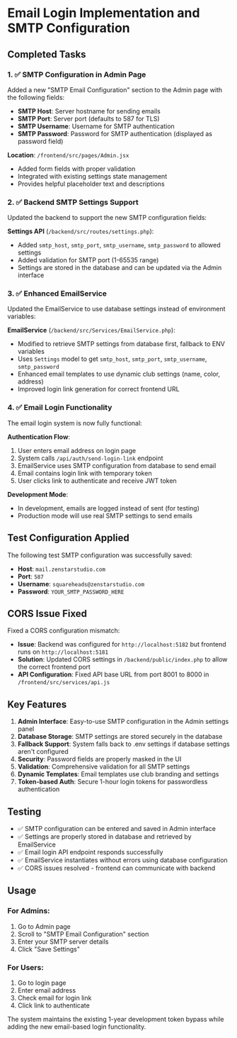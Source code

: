 # Email Login Implementation and SMTP Configuration

## Completed Tasks

### 1. ✅ SMTP Configuration in Admin Page

Added a new "SMTP Email Configuration" section to the Admin page with the following fields:
- **SMTP Host**: Server hostname for sending emails
- **SMTP Port**: Server port (defaults to 587 for TLS)
- **SMTP Username**: Username for SMTP authentication  
- **SMTP Password**: Password for SMTP authentication (displayed as password field)

**Location**: `/frontend/src/pages/Admin.jsx`
- Added form fields with proper validation
- Integrated with existing settings state management
- Provides helpful placeholder text and descriptions

### 2. ✅ Backend SMTP Settings Support

Updated the backend to support the new SMTP configuration fields:

**Settings API** (`/backend/src/routes/settings.php`):
- Added `smtp_host`, `smtp_port`, `smtp_username`, `smtp_password` to allowed settings
- Added validation for SMTP port (1-65535 range)
- Settings are stored in the database and can be updated via the Admin interface

### 3. ✅ Enhanced EmailService

Updated the EmailService to use database settings instead of environment variables:

**EmailService** (`/backend/src/Services/EmailService.php`):
- Modified to retrieve SMTP settings from database first, fallback to ENV variables
- Uses `Settings` model to get `smtp_host`, `smtp_port`, `smtp_username`, `smtp_password`
- Enhanced email templates to use dynamic club settings (name, color, address)
- Improved login link generation for correct frontend URL

### 4. ✅ Email Login Functionality

The email login system is now fully functional:

**Authentication Flow**:
1. User enters email address on login page
2. System calls `/api/auth/send-login-link` endpoint
3. EmailService uses SMTP configuration from database to send email
4. Email contains login link with temporary token
5. User clicks link to authenticate and receive JWT token

**Development Mode**:
- In development, emails are logged instead of sent (for testing)
- Production mode will use real SMTP settings to send emails

## Test Configuration Applied

The following test SMTP configuration was successfully saved:
- **Host**: `mail.zenstarstudio.com`
- **Port**: `587`
- **Username**: `squareheads@zenstarstudio.com`  
- **Password**: `YOUR_SMTP_PASSWORD_HERE`

## CORS Issue Fixed

Fixed a CORS configuration mismatch:
- **Issue**: Backend was configured for `http://localhost:5182` but frontend runs on `http://localhost:5181`
- **Solution**: Updated CORS settings in `/backend/public/index.php` to allow the correct frontend port
- **API Configuration**: Fixed API base URL from port 8001 to 8000 in `/frontend/src/services/api.js`

## Key Features

1. **Admin Interface**: Easy-to-use SMTP configuration in the Admin settings panel
2. **Database Storage**: SMTP settings are stored securely in the database
3. **Fallback Support**: System falls back to .env settings if database settings aren't configured
4. **Security**: Password fields are properly masked in the UI
5. **Validation**: Comprehensive validation for all SMTP settings
6. **Dynamic Templates**: Email templates use club branding and settings
7. **Token-based Auth**: Secure 1-hour login tokens for passwordless authentication

## Testing

- ✅ SMTP configuration can be entered and saved in Admin interface
- ✅ Settings are properly stored in database and retrieved by EmailService
- ✅ Email login API endpoint responds successfully
- ✅ EmailService instantiates without errors using database configuration
- ✅ CORS issues resolved - frontend can communicate with backend

## Usage

### For Admins:
1. Go to Admin page
2. Scroll to "SMTP Email Configuration" section
3. Enter your SMTP server details
4. Click "Save Settings"

### For Users:
1. Go to login page
2. Enter email address
3. Check email for login link
4. Click link to authenticate

The system maintains the existing 1-year development token bypass while adding the new email-based login functionality.
